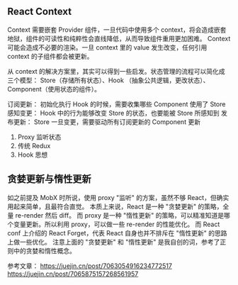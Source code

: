 ## React Context

Context 需要嵌套 Provider 组件，一旦代码中使用多个 context，将会造成嵌套地狱，组件的可读性和纯粹性会直线降低，从而导致组件重用更加困难。
Context 可能会造成不必要的渲染。一旦 context 里的 value 发生改变，任何引用 context 的子组件都会被更新。

从 context 的解决方案里，其实可以得到一些启发。状态管理的流程可以简化成三个模型： Store（存储所有状态）、Hook （抽象公共逻辑，更改状态）、Component（使用状态的组件）。

订阅更新： 初始化执行 Hook 的时候，需要收集哪些 Component 使用了 Store
感知变更： Hook 中的行为能够改变 Store 的状态，也要能被 Store 所感知到
发布更新： Store 一旦变更，需要驱动所有订阅更新的 Component 更新

1. Proxy 监听状态
2. 传统 Redux
3. Hook 思想

## 贪婪更新与惰性更新

如之前提及 MobX 时所说，使用 proxy "监听" 的方案，虽然不够 React，但确实用起来简单，且最符合直觉。
本质上来说，React 是一种 "贪婪更新" 的策略，全量 re-render 然后 diff。
而 proxy 是一种 "惰性更新" 的策略，可以精准知道是哪个变量更新。所以利用 proxy，可以做一些 re-render 的性能优化。
而 React conf 上介绍的 React Forget，代表 React 自身也并不排斥在 "惰性更新" 的思路上做一些优化。
注意上面的 "贪婪更新" 和 "惰性更新" 是我自创的词，参考了正则中的贪婪和惰性概念。

参考文章：
https://juejin.cn/post/7063054916234772517
https://juejin.cn/post/7065875157268561957